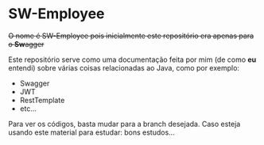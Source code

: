 # SW-Employee
~~O nome é SW-Employee pois inicialmente este repositório era apenas para o **Sw**agger~~

Este repositório serve como uma documentação feita por mim (de como **eu** entendi) sobre várias coisas relacionadas ao Java, como por exemplo:
<ul>
  <li>Swagger</li>
  <li>JWT</li>
  <li>RestTemplate</li>
  <li>etc...</li>
</ul>

Para ver os códigos, basta mudar para a branch desejada. Caso esteja usando este material para estudar: bons estudos...
